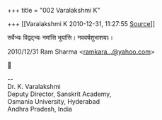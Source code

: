 +++
title = "002 Varalakshmi K"

+++
[[Varalakshmi K	2010-12-31, 11:27:55 [Source](https://groups.google.com/g/bvparishat/c/SoX8VSbbn8Y)]]



सर्वेभ्यः विद्वद्भ्यः नमांसि भूयांसि। नववर्षशुभाशयाः।  
  

2010/12/31 Ram Sharma \<[ramkara...@yahoo.com]()\>



  
  
  
--  
Dr. K. Varalakshmi  
Deputy Director, Sanskrit Academy,  
Osmania University, Hyderabad  
Andhra Pradesh, India  

